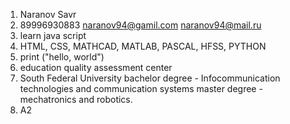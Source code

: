 1. Naranov Savr
2. 89996930883 naranov94@gamil.com naranov94@mail.ru
3. learn java script
4. HTML, CSS, MATHCAD, MATLAB, PASCAL, HFSS, PYTHON
5. print ("hello, world")
6. education quality assessment center
7. South Federal University
bachelor degree - Infocommunication technologies and communication systems
master degree - mechatronics and robotics.
8. A2